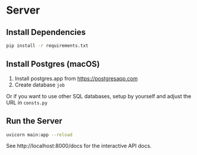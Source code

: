 # Server

## Install Dependencies

```bash
pip install -r requirements.txt
```

## Install Postgres (macOS)

1. Install postgres.app from https://postgresapp.com
2. Create database `job`

Or if you want to use other SQL databases, setup by yourself and adjust the URL in `consts.py`

## Run the Server

```bash
uvicorn main:app --reload
```

See http://localhost:8000/docs for the interactive API docs.
